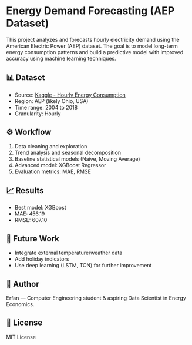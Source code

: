 # Energy Demand Forecasting (AEP Dataset)

This project analyzes and forecasts hourly electricity demand using the American Electric Power (AEP) dataset. The goal is to model long-term energy consumption patterns and build a predictive model with improved accuracy using machine learning techniques.

## 📊 Dataset
- Source: [Kaggle - Hourly Energy Consumption](https://www.kaggle.com/datasets/robikscube/hourly-energy-consumption)
- Region: AEP (likely Ohio, USA)
- Time range: 2004 to 2018
- Granularity: Hourly

## ⚙️ Workflow
1. Data cleaning and exploration
2. Trend analysis and seasonal decomposition
3. Baseline statistical models (Naive, Moving Average)
4. Advanced model: XGBoost Regressor
5. Evaluation metrics: MAE, RMSE

## 📈 Results
- Best model: XGBoost  
- MAE: 456.19  
- RMSE: 607.10

## 🔧 Future Work
- Integrate external temperature/weather data
- Add holiday indicators
- Use deep learning (LSTM, TCN) for further improvement

## 🧠 Author
Erfan — Computer Engineering student & aspiring Data Scientist in Energy Economics.

## 🪪 License
MIT License
